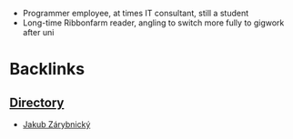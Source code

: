 - Programmer employee, at times IT consultant, still a student
- Long-time Ribbonfarm reader, angling to switch more fully to gigwork after uni

# Backlinks
## [Directory](<Directory.md>)
- [Jakub Zárybnický](<Jakub Zárybnický.md>)

